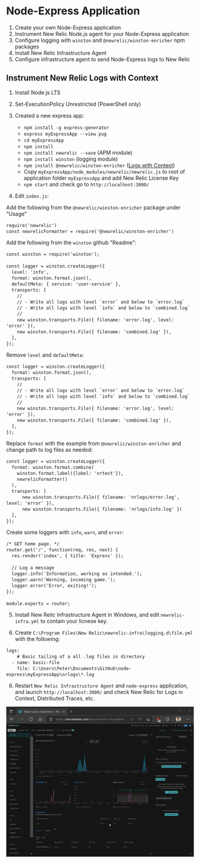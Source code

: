 # Node-Express Application
1. Create your own Node-Express application
2. Instrument New Relic Node.js agent for your Node-Express application
3. Configure logging with `winston` and `@newrelic/winston-enricher` npm packages
4. Install New Relic Infrastructure Agent
5. Configure infrastructure agent to send Node-Express logs to New Relic

## Instrument New Relic Logs with Context
1. Install Node.js LTS
2. Set-ExecutionPolicy Unrestricted (PowerShell only)
3. Created a new express app:

    - `npm install -g express-generator`
    - `express myExpressApp --view pug`
    - `cd myExpressApp`
    - `npm install`
    - `npm install newrelic --save` (APM module)
    - `npm install winston` (logging module)
    - `npm install @newrelic/winston-enricher` ([Logs with Context](https://www.npmjs.com/package/@newrelic/winston-enricher))
    - Copy `myExpressApp/node_modules/newrelic/newrelic.js` to root of application folder `myExpressApp` and add New Relic License Key
    - `npm start` and check go to `http://localhost:3000/`

4. Edit `index.js`:

Add the following from the `@newrelic/winston-enricher` package under "Usage"
```
require('newrelic')
const newrelicFormatter = require('@newrelic/winston-enricher')
```

Add the following from the `winston` github "Readme":
```
const winston = require('winston');

const logger = winston.createLogger({
  level: 'info',
  format: winston.format.json(),
  defaultMeta: { service: 'user-service' },
  transports: [
    //
    // - Write all logs with level `error` and below to `error.log`
    // - Write all logs with level `info` and below to `combined.log`
    //
    new winston.transports.File({ filename: 'error.log', level: 'error' }),
    new winston.transports.File({ filename: 'combined.log' }),
  ],
});
```

Remove `level` and `defaultMeta`:
```
const logger = winston.createLogger({
  format: winston.format.json(),
  transports: [
    //
    // - Write all logs with level `error` and below to `error.log`
    // - Write all logs with level `info` and below to `combined.log`
    //
    new winston.transports.File({ filename: 'error.log', level: 'error' }),
    new winston.transports.File({ filename: 'combined.log' }),
  ],
});
```

Replace `format` with the example from `@newrelic/winston-enricher` and change path to log files as needed:
```
const logger = winston.createLogger({
  format: winston.format.combine(
    winston.format.label({label: 'nrtest'}),
    newrelicFormatter()
  ),
  transports: [
      new winston.transports.File({ filename: 'nrlogs/error.log', level: 'error' }),
      new winston.transports.File({ filename: 'nrlogs/info.log' })
  ],
});

```

Create some loggers with `info`, `warn`, and `error`:
```
/* GET home page. */
router.get('/', function(req, res, next) {
  res.render('index', { title: 'Express' });
  
  // Log a message
  logger.info('Information, working as intended.');
  logger.warn('Warning, incoming game.');
  logger.error('Error, exiting!');
});

module.exports = router;
```

5. Install New Relic Infrastructure Agent in Windows, and edit `newrelic-infra.yml` to contain your licnese key.

6. Create `C:\Program Files\New Relic\newrelic-infra\logging.d\file.yml` with the following:

```
logs:
    # Basic tailing of a all .log files in directory
  - name: basic-file
    file: C:\Users\Peter\Documents\GitHub\node-express\myExpressApp\nrlogs\*.log
```

6. Restart `New Relic Infrastructure Agent` and `node-express` application, and launch `http://localhost:3000/` and check New Relic for Logs in Context, Distributed Traces, etc.

![New Relic Screenshot](screenshot.gif)